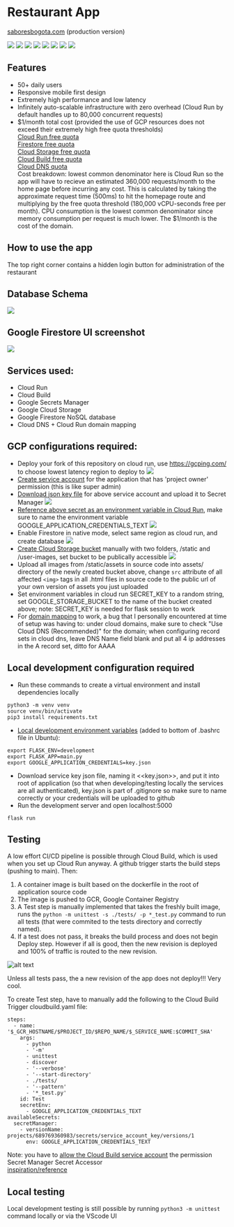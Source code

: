 # Restaurant App

[saboresbogota.com](https://saboresbogota.com) (production version)

![](README_images/app0.png)
![](README_images/app0.1.png)
![](README_images/app0.2.png)
![](README_images/app1.png)
![](README_images/app2.png)
![](README_images/app3.png)
![](README_images/app4.png)
![](README_images/app5.png)

## Features
* 50+ daily users
* Responsive mobile first design
* Extremely high performance and low latency
* Infinitely auto-scalable infrastructure with zero overhead (Cloud Run by default handles up to 80,000 concurrent requests)
* $1/month total cost (provided the use of GCP resources does not exceed their extremely high free quota thresholds)  
  [Cloud Run free quota](https://cloud.google.com/run/pricing)  
  [Firestore free quota](https://firebase.google.com/docs/firestore/quotas#free-quota)  
  [Cloud Storage free quota](https://cloud.google.com/storage/pricing#cloud-storage-always-free)  
  [Cloud Build free quota](https://cloud.google.com/build/pricing)  
  [Cloud DNS quota](https://cloud.google.com/dns/pricing)  
  Cost breakdown: lowest common denominator here is Cloud Run so the app will have to recieve an estimated 360,000 requests/month to the home page before incurring any cost. This is calculated by taking the approximate request time (500ms) to hit the homepage route and multiplying by the free quota threshold (180,000 vCPU-seconds free per month). CPU consumption is the lowest common denominator since memory consumption per request is much lower. The $1/month is the cost of the domain.
## How to use the app
The top right corner contains a hidden login button for administration of the restaurant

## Database Schema
![](/README_images/dbschema.png)
## Google Firestore UI screenshot
![](/README_images/firestore.png)

## Services used:  
* Cloud Run
* Cloud Build
* Google Secrets Manager
* Google Cloud Storage
* Google Firestore NoSQL database
* Cloud DNS + Cloud Run domain mapping
  
## GCP configurations required: 
* Deploy your fork of this repository on cloud run, use https://gcping.com/ to choose lowest latency region to deploy to
 ![](/README_images/run.png)
* [Create service account](https://cloud.google.com/iam/docs/creating-managing-service-accounts) for the application that has 'project owner' permission (this is like super admin)
* [Download json key file](https://cloud.google.com/iam/docs/creating-managing-service-account-keys) for above service account and upload it to Secret Manager
  ![](README_images/secretmanager.png)
* [Reference above secret as an environment variable in Cloud Run](https://cloud.google.com/run/docs/configuring/environment-variables), make sure to name the environment variable GOOGLE_APPLICATION_CREDENTIALS_TEXT ![](/README_images/secre1.gif)
* Enable Firestore in native mode, select same region as cloud run, and create database
  ![](/README_images/firestore1.png)
* [Create Cloud Storage bucket](https://cloud.google.com/storage/docs/creating-buckets#storage-create-bucket-console) manually with two folders, /static and /user-images, set bucket to be publically accessible
  ![](/README_images/storage1.png)
* Upload all images from /static/assets in source code into assets/ directory of the newly created bucket above, change `src` attribute of all affected `<img>` tags in all .html files in source code to the public url of your own version of assets you just uploaded
* Set environment variables in cloud run SECRET_KEY to a random string, set GOOGLE_STORAGE_BUCKET to the name of the bucket created above; note: SECRET_KEY is needed for flask session to work
* For [domain mapping](https://cloud.google.com/run/docs/mapping-custom-domains) to work, a bug that I personally encountered at time of setup was having to: under cloud domains, make sure to check "Use Cloud DNS (Recommended)" for the domain; when configuring record sets in cloud dns, leave DNS Name field blank and put all 4 ip addresses in the A record set, ditto for AAAA

## Local development configuration required
* Run these commands to create a virtual environment and install dependencies locally
```
python3 -m venv venv
source venv/bin/activate
pip3 install requirements.txt
```
* [Local development environment variables](https://cloud.google.com/docs/authentication/getting-started#setting_the_environment_variable) (added to bottom of .bashrc file in Ubuntu):
```
export FLASK_ENV=development
export FLASK_APP=main.py
export GOOGLE_APPLICATION_CREDENTIALS=key.json
```

* Download service key json file, naming it <<key.json>>, and put it into root of application (so that when developing/testing locally the services are all authenticated), key.json is part of .gitignore so make sure to name correctly or your credentials will be uploaded to github
* Run the development server and open localhost:5000
```
flask run
```

## Testing

A low effort CI/CD pipeline is possible through Cloud Build, which is used when you set up Cloud Run anyway. A github trigger starts the build steps (pushing to main). Then:
1. A container image is built based on the dockerfile in the root of application source code
2. The image is pushed to GCR, Google Container Registry
3. A Test step is manually implemented that takes the freshly built image, runs the `python -m unittest -s ./tests/ -p *_test.py` command to run all tests (that were commited to the tests directory and correctly named).
4. If a test does not pass, it breaks the build process and does not begin Deploy step. However if all is good, then the new revision is deployed and 100% of traffic is routed to the new revision. 

![alt text](/README_images/cloudbuild.png)

Unless all tests pass, the a new revision of the app does not deploy!!! Very cool.

To create Test step, have to manually add the following to the Cloud Build Trigger cloudbuild.yaml file:
```
steps:
  - name: '$_GCR_HOSTNAME/$PROJECT_ID/$REPO_NAME/$_SERVICE_NAME:$COMMIT_SHA'
    args:
      - python
      - '-m'
      - unittest
      - discover
      - '--verbose'
      - '--start-directory'
      - ./tests/
      - '--pattern'
      - '*_test.py'
    id: Test
    secretEnv:
      - GOOGLE_APPLICATION_CREDENTIALS_TEXT
availableSecrets:
  secretManager:
    - versionName: projects/689769360983/secrets/service_account_key/versions/1
      env: GOOGLE_APPLICATION_CREDENTIALS_TEXT
```
Note: you have to [allow the Cloud Build service account](https://cloud.google.com/iam/docs/granting-changing-revoking-access#granting-console) the permission Secret Manager Secret Accessor  
[inspiration/reference](https://stackoverflow.com/questions/55022058/running-python-unit-test-in-google-cloud-build)

## Local testing
Local development testing is still possible by running `python3 -m unittest` command locally or via the VScode UI

